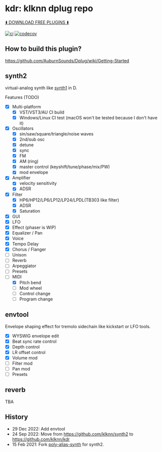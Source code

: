 # kdr: klknn dplug repo

[⬇️ DOWNLOAD FREE PLUGINS ⬇️](https://github.com/klknn/kdr/releases)

[![ci](https://github.com/klknn/kdr/actions/workflows/ci.yml/badge.svg)](https://github.com/klknn/kdr/actions/workflows/ci.yml)
[![codecov](https://codecov.io/gh/klknn/kdr/branch/master/graph/badge.svg?token=4HMC5S2GER)](https://codecov.io/gh/klknn/kdr)

## How to build this plugin?

https://github.com/AuburnSounds/Dplug/wiki/Getting-Started

## synth2

virtual-analog synth like [synth1](https://www.kvraudio.com/product/synth1-by-daichi-laboratory-ichiro-toda) in D.

Features (TODO)

- [x] Multi-platform
  - [x] VST/VST3/AU CI build
  - [x] Windows/Linux CI test (macOS won't be tested because I don't have it)
- [x] Oscillators
  - [x] sin/saw/square/triangle/noise waves
  - [x] 2nd/sub osc
  - [x] detune
  - [x] sync
  - [x] FM
  - [x] AM (ring)
  - [x] master control (keyshift/tune/phase/mix/PW)
  - [x] mod envelope
- [x] Amplifier
  - [x] velocity sensitivity
  - [x] ADSR
- [x] Filter
  - [x] HP6/HP12/LP6/LP12/LP24/LPDL(TB303 like filter)
  - [x] ADSR
  - [x] Saturation
- [x] GUI
- [x] LFO
- [x] Effect (phaser is WIP)
- [x] Equalizer / Pan
- [x] Voice
- [x] Tempo Delay
- [x] Chorus / Flanger
- [ ] Unison
- [ ] Reverb
- [ ] Arpeggiator
- [ ] Presets
- [ ] MIDI
  - [x] Pitch bend
  - [ ] Mod wheel
  - [ ] Control change
  - [ ] Program change

## envtool

Envelope shaping effect for tremolo sidechain like kickstart or LFO tools.

- [x] WYSWIG envelope edit
- [x] Beat sync rate control
- [x] Depth control
- [x] LR offset control
- [x] Volume mod
- [ ] Filter mod
- [ ] Pan mod
- [ ] Presets

## reverb

TBA

## History

- 29 Dec 2022: Add envtool
- 24 Sep 2022: Move from https://github.com/klknn/synth2 to https://github.com/klknn/kdr
- 15 Feb 2021: Fork [poly-alias-synth](https://github.com/AuburnSounds/Dplug/tree/v10.2.1/examples/poly-alias-synth) for synth2.
